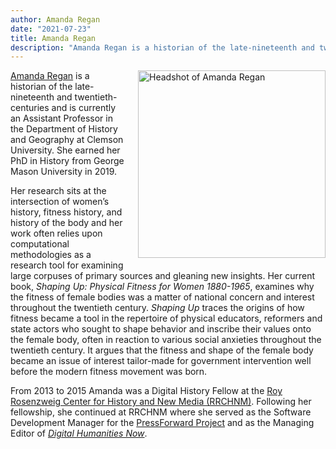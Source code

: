 ```yaml
---
author: Amanda Regan
date: "2021-07-23"
title: Amanda Regan
description: "Amanda Regan is a historian of the late-nineteenth and twentieth-centuries and is currently a Lecturer in the Department of History and Geography at Clemson University."
---
```

<img alt="Headshot of Amanda Regan" src="/images/regan.jpg" style="float:right; margin-left:20px; margin-bottom: 20px; width:300px;"> [Amanda Regan](http://www.amanda-regan.com) is a historian of the late-nineteenth and twentieth-centuries and is currently an Assistant Professor in the Department of History and Geography at Clemson University. She earned her PhD in History from George Mason University in 2019.

Her research sits at the intersection of women’s history, fitness history, and history of the body and her work often relies upon computational methodologies as a research tool for examining large corpuses of primary sources and gleaning new insights. Her current book, _Shaping Up: Physical Fitness for Women 1880-1965_, examines why the fitness of female bodies was a matter of national concern and interest throughout the twentieth century. _Shaping Up_ traces the origins of how fitness became a tool in the repertoire of physical educators, reformers and state actors who sought to shape behavior and inscribe their values onto the female body, often in reaction to various social anxieties throughout the twentieth century. It argues that the fitness and shape of the female body became an issue of interest tailor-made for government intervention well before the modern fitness movement was born.

From 2013 to 2015 Amanda was a Digital History Fellow at the [Roy Rosenzweig Center for History and New Media (RRCHNM)](https://www.rrchnm.org). Following her fellowship, she continued at RRCHNM where she served as the Software Development Manager for the [PressForward Project](http://www.pressforward.org) and as the Managing Editor of [_Digital Humanities Now_](www.digitalhumanitiesnow.org).
